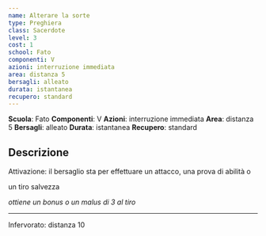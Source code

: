 ```yaml
---
name: Alterare la sorte
type: Preghiera
class: Sacerdote
level: 3
cost: 1
school: Fato
componenti: V
azioni: interruzione immediata
area: distanza 5
bersagli: alleato
durata: istantanea
recupero: standard
---
```

**Scuola**: Fato
**Componenti**: V
**Azioni**: interruzione immediata
**Area**: distanza 5
**Bersagli**: alleato
**Durata**: istantanea
**Recupero**: standard

**Descrizione**
-

Attivazione: il bersaglio sta per effettuare un attacco, una prova di abilità o

un tiro salvezza

*ottiene un bonus o un malus di 3 al tiro*

---

Infervorato: distanza 10